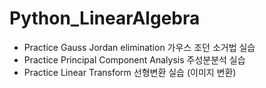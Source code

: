 # Python_LinearAlgebra
- Practice Gauss Jordan elimination 가우스 조던 소거법 실습
- Practice Principal Component Analysis 주성분분석 실습
- Practice Linear Transform 선형변환 실습 (이미지 변환)
